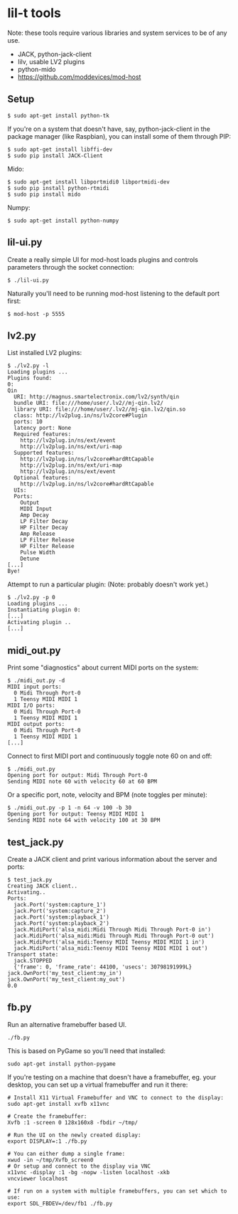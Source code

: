 # lil-t tools

Note: these tools require various libraries and system services to be of any use.

- JACK, python-jack-client
- lilv, usable LV2 plugins
- python-mido
- https://github.com/moddevices/mod-host


## Setup

```
$ sudo apt-get install python-tk
```

If you're on a system that doesn't have, say, python-jack-client in the package
manager (like Raspbian), you can install some of them through PIP:
```
$ sudo apt-get install libffi-dev
$ sudo pip install JACK-Client
```

Mido:
```
$ sudo apt-get install libportmidi0 libportmidi-dev
$ sudo pip install python-rtmidi
$ sudo pip install mido
```

Numpy:
```
$ sudo apt-get install python-numpy
```


## lil-ui.py

Create a really simple UI for mod-host loads plugins and controls parameters
through the socket connection:
```
$ ./lil-ui.py
```

Naturally you'll need to be running mod-host listening to the default port first:
```
$ mod-host -p 5555
```


## lv2.py

List installed LV2 plugins:
```
$ ./lv2.py -l
Loading plugins ...
Plugins found:
0:
Qin
  URI: http://magnus.smartelectronix.com/lv2/synth/qin
  bundle URI: file:///home/user/.lv2//mj-qin.lv2/
  library URI: file:///home/user/.lv2//mj-qin.lv2/qin.so
  class: http://lv2plug.in/ns/lv2core#Plugin
  ports: 10
  latency port: None
  Required features:
    http://lv2plug.in/ns/ext/event
    http://lv2plug.in/ns/ext/uri-map
  Supported features:
    http://lv2plug.in/ns/lv2core#hardRtCapable
    http://lv2plug.in/ns/ext/uri-map
    http://lv2plug.in/ns/ext/event
  Optional features:
    http://lv2plug.in/ns/lv2core#hardRtCapable
  UIs:
  Ports:
    Output
    MIDI Input
    Amp Decay
    LP Filter Decay
    HP Filter Decay
    Amp Release
    LP Filter Release
    HP Filter Release
    Pulse Width
    Detune
[...]
Bye!
```

Attempt to run a particular plugin: (Note: probably doesn't work yet.)
```
$ ./lv2.py -p 0
Loading plugins ...
Instantiating plugin 0:
[...]
Activating plugin ..
[...]
```


## midi_out.py

Print some "diagnostics" about current MIDI ports on the system:
```
$ ./midi_out.py -d
MIDI input ports:
  0 Midi Through Port-0
  1 Teensy MIDI MIDI 1
MIDI I/O ports:
  0 Midi Through Port-0
  1 Teensy MIDI MIDI 1
MIDI output ports:
  0 Midi Through Port-0
  1 Teensy MIDI MIDI 1
[...]
```

Connect to first MIDI port and continuously toggle note 60 on and off:
```
$ ./midi_out.py
Opening port for output: Midi Through Port-0
Sending MIDI note 60 with velocity 60 at 60 BPM
```

Or a specific port, note, velocity and BPM (note toggles per minute):
```
$ ./midi_out.py -p 1 -n 64 -v 100 -b 30
Opening port for output: Teensy MIDI MIDI 1
Sending MIDI note 64 with velocity 100 at 30 BPM
```


## test_jack.py

Create a JACK client and print various information about the server and ports:
```
$ test_jack.py
Creating JACK client..
Activating..
Ports:
  jack.Port('system:capture_1')
  jack.Port('system:capture_2')
  jack.Port('system:playback_1')
  jack.Port('system:playback_2')
  jack.MidiPort('alsa_midi:Midi Through Midi Through Port-0 in')
  jack.MidiPort('alsa_midi:Midi Through Midi Through Port-0 out')
  jack.MidiPort('alsa_midi:Teensy MIDI Teensy MIDI MIDI 1 in')
  jack.MidiPort('alsa_midi:Teensy MIDI Teensy MIDI MIDI 1 out')
Transport state:
  jack.STOPPED
  {'frame': 0, 'frame_rate': 44100, 'usecs': 30798191999L}
jack.OwnPort('my_test_client:my_in')
jack.OwnPort('my_test_client:my_out')
0.0
```


## fb.py

Run an alternative framebuffer based UI.
```
./fb.py
```

This is based on PyGame so you'll need that installed:
```
sudo apt-get install python-pygame
```

If you're testing on a machine that doesn't have a framebuffer, eg. your desktop,
you can set up a virtual framebuffer and run it there:
```
# Install X11 Virtual Framebuffer and VNC to connect to the display:
sudo apt-get install xvfb x11vnc

# Create the framebuffer:
Xvfb :1 -screen 0 128x160x8 -fbdir ~/tmp/

# Run the UI on the newly created display:
export DISPLAY=:1 ./fb.py

# You can either dump a single frame:
xwud -in ~/tmp/Xvfb_screen0
# Or setup and connect to the display via VNC
x11vnc -display :1 -bg -nopw -listen localhost -xkb
vncviewer localhost

# If run on a system with multiple framebuffers, you can set which to use:
export SDL_FBDEV=/dev/fb1 ./fb.py
```
